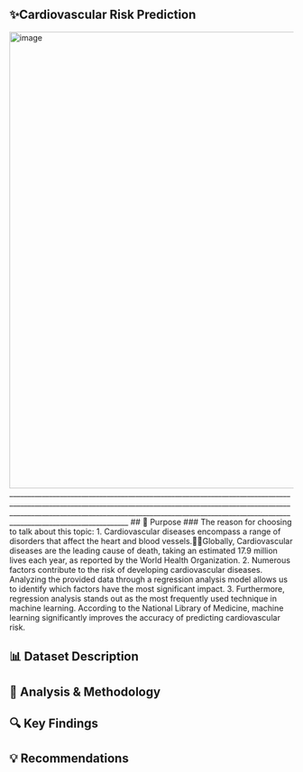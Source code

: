 ## ✨Cardiovascular Risk Prediction 
<img width="915" height="811" alt="image" src="https://github.com/user-attachments/assets/f1e109da-a402-4aed-a833-2d444ff278ca" />
___________________________________________________________________________________________________________________________________________________________________________________________________________________________________________________________________________
## 🎯 Purpose
### The reason for choosing to talk about this topic: 
1. Cardiovascular diseases encompass a range of disorders that affect the heart and blood vessels.Globally, Cardiovascular diseases are the leading cause of death, taking an estimated 17.9 million lives each year, as reported by the World Health Organization.
2. Numerous factors contribute to the risk of developing cardiovascular diseases. Analyzing the provided data through a regression analysis model allows us to identify which factors have the most significant impact.
3. Furthermore, regression analysis stands out as the most frequently used technique in machine learning. According to the National Library of Medicine, machine learning significantly improves the accuracy of predicting cardiovascular risk.

## 📊 Dataset Description

## 🧪 Analysis & Methodology
## 🔍 Key Findings
## 💡 Recommendations
